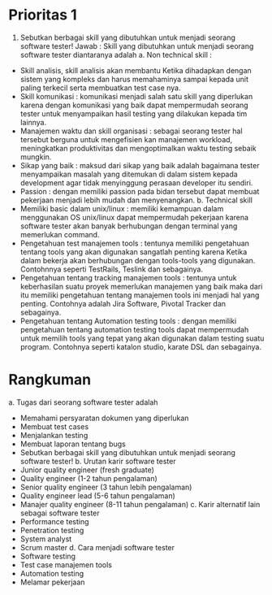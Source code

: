 # Prioritas 1

1. Sebutkan berbagai skill yang dibutuhkan untuk menjadi seorang software tester!
   Jawab :
   Skill yang dibutuhkan untuk menjadi seorang software tester diantaranya adalah
   a. Non technical skill :

- Skill analisis, skill analisis akan membantu Ketika dihadapkan dengan sistem yang kompleks dan harus memahaminya sampai kepada unit paling terkecil serta membuatkan test case nya.
- Skill komunikasi : komunikasi menjadi salah satu skill yang diperlukan karena dengan komunikasi yang baik dapat mempermudah seorang tester untuk menyampaikan hasil testing yang dilakukan kepada tim lainnya.
- Manajemen waktu dan skill organisasi : sebagai seorang tester hal tersebut berguna untuk mengefisien kan manajemen workload, meningkatkan produktivitas dan mengoptimalkan waktu testing sebaik mungkin.
- Sikap yang baik : maksud dari sikap yang baik adalah bagaimana tester menyampaikan masalah yang ditemukan di dalam sistem kepada development agar tidak menyinggung perasaan developer itu sendiri.
- Passion : dengan memiliki passion pada bidan tersebut dapat membuat pekerjaan menjadi lebih mudah dan menyenangkan.
  b. Technical skill
- Memiliki basic dalam unix/linux : memiliki kemampuan dalam menggunakan OS unix/linux dapat mempermudah pekerjaan karena software tester akan banyak berhubungan dengan terminal yang memerlukan command.
- Pengetahuan test manajemen tools : tentunya memiliki pengetahuan tentang tools yang akan digunakan sangatlah penting karena Ketika dalam bekerja akan berhubungan dengan tools-tools yang digunakan. Contohnnya seperti TestRails, Teslink dan sebagainya.
- Pengetahuan tentang tracking manajemen tools : tentunya untuk keberhasilan suatu proyek memerlukan manajemen yang baik maka dari itu memiliki pengetahuan tentang manajemen tools ini menjadi hal yang penting. Contohnya adalah Jira Software, Pivotal Tracker dan sebagainya.
- Pengetahuan tentang Automation testing tools : dengan memiliki pengetahuan tentang automation testing tools dapat mempermudah untuk memilih tools yang tepat yang akan digunakan dalam testing suatu program. Contohnya seperti katalon studio, karate DSL dan sebagainya.

# Rangkuman

a. Tugas dari seorang software tester adalah

- Memahami persyaratan dokumen yang diperlukan
- Membuat test cases
- Menjalankan testing
- Membuat laporan tentang bugs
- Sebutkan berbagai skill yang dibutuhkan untuk menjadi seorang software tester!
  b. Urutan karir software tester
- Junior quality engineer (fresh graduate)
- Quality engineer (1-2 tahun pengalaman)
- Senior quality engineer (3 tahun lebih pengalaman)
- Quality engineer lead (5-6 tahun pengalaman)
- Manajer quality engineer (8-11 tahun pengalaman)
  c. Karir alternatif lain sebagai software tester
- Performance testing
- Penetration testing
- System analyst
- Scrum master
  d. Cara menjadi software tester
- Software testing
- Test case manajemen tools
- Automation testing
- Melamar pekerjaan
